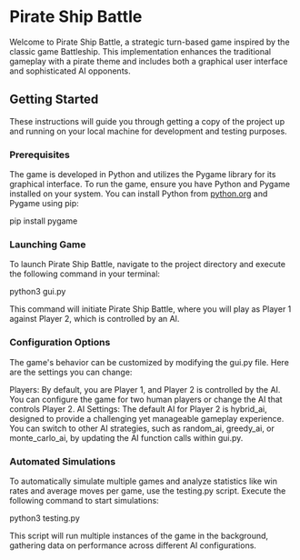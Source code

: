# Pirate Ship Battle

Welcome to Pirate Ship Battle, a strategic turn-based game inspired by the classic game Battleship. This implementation enhances the traditional gameplay with a pirate theme and includes both a graphical user interface and sophisticated AI opponents.

## Getting Started

These instructions will guide you through getting a copy of the project up and running on your local machine for development and testing purposes.

### Prerequisites

The game is developed in Python and utilizes the Pygame library for its graphical interface. To run the game, ensure you have Python and Pygame installed on your system. You can install Python from [python.org](https://python.org) and Pygame using pip:

pip install pygame

### Launching Game

To launch Pirate Ship Battle, navigate to the project directory and execute the following command in your terminal:

python3 gui.py

This command will initiate Pirate Ship Battle, where you will play as Player 1 against Player 2, which is controlled by an AI.

### Configuration Options

The game's behavior can be customized by modifying the gui.py file. Here are the settings you can change:

Players: By default, you are Player 1, and Player 2 is controlled by the AI. You can configure the game for two human players or change the AI that controls Player 2.
AI Settings: The default AI for Player 2 is hybrid_ai, designed to provide a challenging yet manageable gameplay experience. You can switch to other AI strategies, such as random_ai, greedy_ai, or monte_carlo_ai, by updating the AI function calls within gui.py.

### Automated Simulations

To automatically simulate multiple games and analyze statistics like win rates and average moves per game, use the testing.py script. Execute the following command to start simulations:

python3 testing.py

This script will run multiple instances of the game in the background, gathering data on performance across different AI configurations.